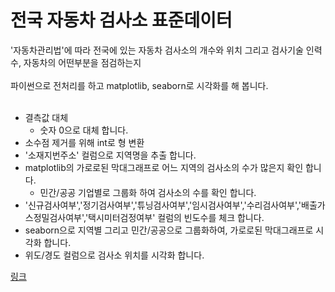 # 전국 자동차 검사소 표준데이터

'자동차관리법'에 따라 전국에 있는 자동차 검사소의 개수와 위치 그리고 검사기술 인력 수, 자동차의 어떤부분을 점검하는지 
<br><br>
파이썬으로 전처리를 하고 matplotlib, seaborn로 시각화를 해 봅니다.
<br><br>
* 결측값 대체
  * 숫자 0으로 대체 합니다.
* 소수점 제거를 위해 int로 형 변환
* '소재지번주소' 컬럼으로 지역명을 추출 합니다.
* matplotlib의 가로로된 막대그래프로 어느 지역의 검사소의 수가 많은지 확인 합니다.
  * 민간/공공 기업별로 그룹화 하여 검사소의 수를 확인 합니다.
* '신규검사여부','정기검사여부','튜닝검사여부','임시검사여부','수리검사여부','배출가스정밀검사여부','택시미터검정여부' 컬럼의 빈도수를 체크 합니다.
* seaborn으로 지역별 그리고 민간/공공으로 그룹화하여, 가로로된 막대그래프로 시각화 합니다.
* 위도/경도 컬럼으로 검사소 위치를 시각화 합니다.

[링크](https://github.com/SANGHEEZZANG/CarInspection/blob/main/%EC%A0%84%EA%B5%AD%EC%9E%90%EB%8F%99%EC%B0%A8%EA%B2%80%EC%82%AC%EC%86%8C%ED%91%9C%EC%A4%80%EB%8D%B0%EC%9D%B4%ED%84%B0.ipynb)

